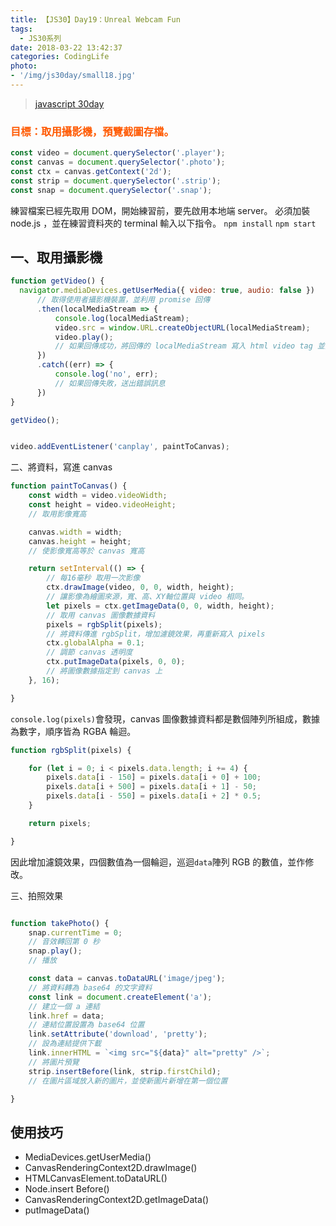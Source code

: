```yaml
---
title: 【JS30】Day19：Unreal Webcam Fun
tags:
  - JS30系列
date: 2018-03-22 13:42:37
categories: CodingLife
photo:
- '/img/js30day/small18.jpg'
---
```


> [javascript 30day](https://javascript30.com/)

<!-- more -->

### <span style="color:#ff5900">目標：取用攝影機，預覽截圖存檔。</span>

```js
const video = document.querySelector('.player');
const canvas = document.querySelector('.photo');
const ctx = canvas.getContext('2d');
const strip = document.querySelector('.strip');
const snap = document.querySelector('.snap');
```

練習檔案已經先取用 DOM，開始練習前，要先啟用本地端 server。
必須加裝 node.js ，並在練習資料夾的 terminal 輸入以下指令。
`npm install`
`npm start`

## 一、取用攝影機

```js
function getVideo() {
  navigator.mediaDevices.getUserMedia({ video: true, audio: false })
      // 取得使用者攝影機裝置，並利用 promise 回傳
      .then(localMediaStream => {
          console.log(localMediaStream);
          video.src = window.URL.createObjectURL(localMediaStream);
          video.play();
          // 如果回傳成功，將回傳的 localMediaStream 寫入 html video tag 並播放。
      })
      .catch((err) => {
          console.log('no', err);
          // 如果回傳失敗，送出錯誤訊息
      })
}

getVideo();
```
```js

video.addEventListener('canplay', paintToCanvas);
```

二、將資料，寫進 canvas

```js
function paintToCanvas() {
    const width = video.videoWidth;
    const height = video.videoHeight;
    // 取用影像寬高

    canvas.width = width;
    canvas.height = height;
    // 使影像寬高等於 canvas 寬高

    return setInterval(() => {
        // 每16毫秒 取用一次影像
        ctx.drawImage(video, 0, 0, width, height);
        // 讓影像為繪圖來源，寬、高、XY軸位置與 video 相同。
        let pixels = ctx.getImageData(0, 0, width, height);
        // 取用 canvas 圖像數據資料
        pixels = rgbSplit(pixels);
        // 將資料傳進 rgbSplit，增加濾鏡效果，再重新寫入 pixels
        ctx.globalAlpha = 0.1;
        // 調節 canvas 透明度
        ctx.putImageData(pixels, 0, 0);
        // 將圖像數據指定到 canvas 上
    }, 16);

}
```
`console.log(pixels)`會發現，canvas 圖像數據資料都是數個陣列所組成，數據為數字，順序皆為 RGBA 輪迴。

```js
function rgbSplit(pixels) {

    for (let i = 0; i < pixels.data.length; i += 4) {
        pixels.data[i - 150] = pixels.data[i + 0] + 100;
        pixels.data[i + 500] = pixels.data[i + 1] - 50;
        pixels.data[i - 550] = pixels.data[i + 2] * 0.5;
    }

    return pixels;

}
```

因此增加濾鏡效果，四個數值為一個輪迴，巡迴`data`陣列 RGB 的數值，並作修改。

三、拍照效果

```js

function takePhoto() {
    snap.currentTime = 0;
    // 音效轉回第 0 秒
    snap.play();
    // 播放

    const data = canvas.toDataURL('image/jpeg');
    // 將資料轉為 base64 的文字資料
    const link = document.createElement('a');
    // 建立一個 a 連結
    link.href = data;
    // 連結位置設置為 base64 位置
    link.setAttribute('download', 'pretty');
    // 設為連結提供下載
    link.innerHTML = `<img src="${data}" alt="pretty" />`;
    // 將圖片預覽
    strip.insertBefore(link, strip.firstChild);
    // 在圖片區域放入新的圖片，並使新圖片新增在第一個位置

}

```

## 使用技巧

- MediaDevices.getUserMedia()
- CanvasRenderingContext2D.drawImage()
- HTMLCanvasElement.toDataURL()
- Node.insert Before()
- CanvasRenderingContext2D.getImageData()
- putImageData()